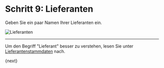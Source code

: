 <!-- add-breadcrumbs -->
# Schritt 9: Lieferanten


Geben Sie ein paar Namen Ihrer Lieferanten ein.

<img alt="Lieferanten" class="screenshot"
src="{{docs_base_url}}/assets/img/setup-wizard/step-9.png">

---

Um den Begriff "Lieferant" besser zu verstehen, lesen Sie unter [Lieferantenstammdaten](/docs/user/manual/de/buying/supplier.html) nach.

{next}
